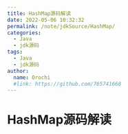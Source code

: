 ```yaml
---
title: HashMap源码解读
date: 2022-05-06 10:32:32
permalink: /note/jdkSource/HashMap/
categories:
  - Java
  - jdk源码
tags:
  - Java
  - jdk源码
author: 
  name: Orochi
  #link: https://github.com/765741668
---
```

# HashMap源码解读
